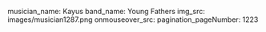musician_name: Kayus
band_name: Young Fathers
img_src: images/musician1287.png
onmouseover_src: 
pagination_pageNumber: 1223